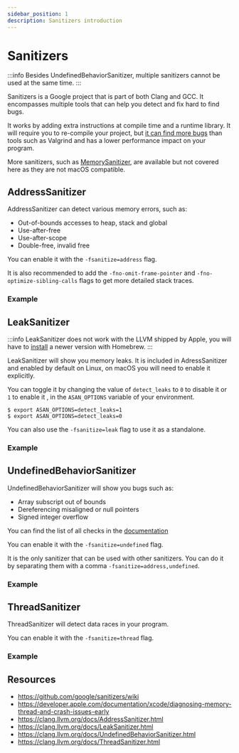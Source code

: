```yaml
---
sidebar_position: 1
description: Sanitizers introduction
---
```


# Sanitizers

:::info
Besides UndefinedBehaviorSanitizer, multiple sanitizers cannot be used at the same time.
:::

Sanitizers is a Google project that is part of both Clang and GCC. It encompasses multiple tools that can help you detect and fix hard to find bugs.

It works by adding extra instructions at compile time and a runtime library. It will require you to re-compile your project, but [it can find more bugs](https://llvm.org/devmtg/2011-11/Serebryany_FindingRacesMemoryErrors.pdf) than tools such as Valgrind and has a lower performance impact on your program.

More sanitizers, such as [MemorySanitizer](https://clang.llvm.org/docs/MemorySanitizer.html), are available but not covered here as they are not macOS compatible.

## AddressSanitizer

AddressSanitizer can detect various memory errors, such as:
- Out-of-bounds accesses to heap, stack and global
- Use-after-free
- Use-after-scope
- Double-free, invalid free

You can enable it with the `-fsanitize=address` flag.

It is also recommended to add the `-fno-omit-frame-pointer` and `-fno-optimize-sibling-calls` flags to get more detailed stack traces.

### Example

<Godbolt url="https://godbolt.org/#g:!((g:!((g:!((h:codeEditor,i:(filename:'1',fontScale:14,fontUsePx:'0',j:1,lang:___c,selection:(endColumn:1,endLineNumber:1,positionColumn:1,positionLineNumber:1,selectionStartColumn:1,selectionStartLineNumber:1,startColumn:1,startLineNumber:1),source:'%23include+%3Cstdio.h%3E%0A%23include+%3Cstdlib.h%3E%0A%23include+%3Cstring.h%3E%0A%0Aint+main(int+argc,+const+char+*argv%5B%5D)+%7B%0A++++char+*s+%3D+malloc(100)%3B%0A++++free(s)%3B%0A++++strcpy(s,+%22Hello+world!!%22)%3B%0A++++printf(%22string+is:+%25s%5Cn%22,+s)%3B%0A++++return+0%3B%0A%7D'),l:'5',n:'0',o:'C+source+%231',t:'0')),k:50,l:'4',n:'0',o:'',s:0,t:'0'),(g:!((h:executor,i:(argsPanelShown:'1',compilationPanelShown:'0',compiler:cg121,compilerOutShown:'0',execArgs:'',execStdin:'',fontScale:14,fontUsePx:'0',j:1,lang:___c,libs:!(),options:'-g+-fsanitize%3Daddress+-fno-omit-frame-pointer+-fno-optimize-sibling-calls',source:1,stdinPanelShown:'1',tree:'1',wrap:'1'),l:'5',n:'0',o:'Executor+x86-64+gcc+12.1+(C,+Editor+%231)',t:'0')),header:(),k:50,l:'4',n:'0',o:'',s:0,t:'0')),l:'2',n:'0',o:'',t:'0')),version:4" />

## LeakSanitizer

:::info
LeakSanitizer does not work with the LLVM shipped by Apple, you will have to [install](/#setup) a newer version with Homebrew.
:::

LeakSanitizer will show you memory leaks. It is included in AdressSanitizer and enabled by default on Linux, on macOS you will need to enable it explicitly.

You can toggle it by changing the value of `detect_leaks` to `0` to disable it or `1` to enable it , in the `ASAN_OPTIONS` variable of your environment.

```shell
$ export ASAN_OPTIONS=detect_leaks=1
$ export ASAN_OPTIONS=detect_leaks=0
```

You can also use the `-fsanitize=leak` flag to use it as a standalone.

### Example

<Godbolt url="https://godbolt.org/#g:!((g:!((g:!((h:codeEditor,i:(filename:'1',fontScale:14,fontUsePx:'0',j:1,lang:___c,selection:(endColumn:20,endLineNumber:1,positionColumn:20,positionLineNumber:1,selectionStartColumn:20,selectionStartLineNumber:1,startColumn:20,startLineNumber:1),source:'%23include+%3Cstdlib.h%3E%0A%0Avoid+f(void)+%7B%0A++int*+x+%3D+malloc(10+*+sizeof(int))%3B%0A++x%5B10%5D+%3D+0%3B%0A%7D%0A%0Aint+main(void)+%7B%0A++f()%3B%0A++return+0%3B%0A%7D'),l:'5',n:'0',o:'C+source+%231',t:'0')),k:50,l:'4',n:'0',o:'',s:0,t:'0'),(g:!((h:executor,i:(argsPanelShown:'1',compilationPanelShown:'0',compiler:cg121,compilerOutShown:'0',execArgs:'',execStdin:'',fontScale:14,fontUsePx:'0',j:1,lang:___c,libs:!(),options:'-g+-fsanitize%3Dleak',source:1,stdinPanelShown:'1',tree:'1',wrap:'0'),l:'5',n:'0',o:'Executor+x86-64+gcc+12.1+(C,+Editor+%231)',t:'0')),header:(),k:50,l:'4',n:'0',o:'',s:0,t:'0')),l:'2',n:'0',o:'',t:'0')),version:4" />

## UndefinedBehaviorSanitizer

UndefinedBehaviorSanitizer will show you bugs such as:
- Array subscript out of bounds
- Dereferencing misaligned or null pointers
- Signed integer overflow

You can find the list of all checks in the [documentation](https://clang.llvm.org/docs/UndefinedBehaviorSanitizer.html#available-checks)

You can enable it with the `-fsanitize=undefined` flag.

It is the only sanitizer that can be used with other sanitizers. You can do it by separating them with a comma `-fsanitize=address,undefined`.

### Example

<Godbolt url="https://godbolt.org/#g:!((g:!((g:!((h:codeEditor,i:(filename:'1',fontScale:14,fontUsePx:'0',j:1,lang:___c,selection:(endColumn:1,endLineNumber:1,positionColumn:1,positionLineNumber:1,selectionStartColumn:1,selectionStartLineNumber:1,startColumn:1,startLineNumber:1),source:'int+main(int+argc,+char+**argv)+%7B%0A++return+0x7fffffff+%2B+argc%3B%0A%7D'),l:'5',n:'0',o:'C+source+%231',t:'0')),k:50,l:'4',n:'0',o:'',s:0,t:'0'),(g:!((h:executor,i:(argsPanelShown:'1',compilationPanelShown:'0',compiler:cg121,compilerOutShown:'0',execArgs:'',execStdin:'',fontScale:14,fontUsePx:'0',j:1,lang:___c,libs:!(),options:'-g+-fsanitize%3Dundefined',source:1,stdinPanelShown:'1',tree:'1',wrap:'1'),l:'5',n:'0',o:'Executor+x86-64+gcc+12.1+(C,+Editor+%231)',t:'0')),header:(),k:50,l:'4',n:'0',o:'',s:0,t:'0')),l:'2',n:'0',o:'',t:'0')),version:4" />

## ThreadSanitizer

ThreadSanitizer will detect data races in your program.

You can enable it with the `-fsanitize=thread` flag.

### Example

<Godbolt url="https://godbolt.org/#g:!((g:!((g:!((h:codeEditor,i:(filename:'1',fontScale:14,fontUsePx:'0',j:1,lang:___c,selection:(endColumn:2,endLineNumber:22,positionColumn:2,positionLineNumber:22,selectionStartColumn:2,selectionStartLineNumber:22,startColumn:2,startLineNumber:22),source:'%23include+%3Cpthread.h%3E%0A%23include+%3Cstdio.h%3E%0A%0Aint+Global%3B%0A%0Avoid+*Thread1(void+*x)+%7B%0A++Global%2B%2B%3B%0A++return+NULL%3B%0A%7D%0A%0Avoid+*Thread2(void+*x)+%7B%0A++Global--%3B%0A++return+NULL%3B%0A%7D%0A%0Aint+main()+%7B%0A++pthread_t+t%5B2%5D%3B%0A++pthread_create(%26t%5B0%5D,+NULL,+Thread1,+NULL)%3B%0A++pthread_create(%26t%5B1%5D,+NULL,+Thread2,+NULL)%3B%0A++pthread_join(t%5B0%5D,+NULL)%3B%0A++pthread_join(t%5B1%5D,+NULL)%3B%0A%7D'),l:'5',n:'0',o:'C+source+%231',t:'0')),k:50,l:'4',n:'0',o:'',s:0,t:'0'),(g:!((h:executor,i:(argsPanelShown:'1',compilationPanelShown:'0',compiler:cclang1400,compilerOutShown:'0',execArgs:'',execStdin:'',fontScale:14,fontUsePx:'0',j:1,lang:___c,libs:!(),options:'-pthread+-fsanitize%3Dthread',source:1,stdinPanelShown:'1',tree:'1',wrap:'1'),l:'5',n:'0',o:'Executor+x86-64+clang+14.0.0+(C,+Editor+%231)',t:'0')),header:(),k:50,l:'4',n:'0',o:'',s:0,t:'0')),l:'2',n:'0',o:'',t:'0')),version:4" />

## Resources

- https://github.com/google/sanitizers/wiki
- https://developer.apple.com/documentation/xcode/diagnosing-memory-thread-and-crash-issues-early
- https://clang.llvm.org/docs/AddressSanitizer.html
- https://clang.llvm.org/docs/LeakSanitizer.html
- https://clang.llvm.org/docs/UndefinedBehaviorSanitizer.html
- https://clang.llvm.org/docs/ThreadSanitizer.html
